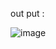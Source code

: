 

out put : 


![image](https://github.com/user-attachments/assets/66de8a97-a0f2-4609-bc45-7807992a5dae)
